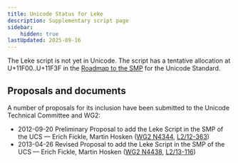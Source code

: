 ```yaml
---
title: Unicode Status for Leke
description: Supplementary script page
sidebar:
    hidden: true
lastUpdated: 2025-09-16
---
```


The Leke script is not yet in Unicode. The script has a tentative allocation at U+11F00..U+11F3F in the [Roadmap to the SMP](http://www.unicode.org/roadmaps/smp/) for the Unicode Standard.

## Proposals and documents

A number of proposals for its inclusion have been submitted to the Unicode Technical Committee and WG2:
- 2012-09-20 Preliminary Proposal to add the Leke Script in the SMP of the UCS — Erich Fickle, Martin Hosken ([WG2 N4344](https://www.unicode.org/wg2/docs/n4344.pdf), [L2/12-363](http://www.unicode.org/cgi-bin/GetMatchingDocs.pl?L2/12-363))
- 2013-04-26 Revised Proposal to add the Leke Script in the SMP of the UCS — Erich Fickle, Martin Hosken ([WG2 N4438](https://www.unicode.org/wg2/docs/n4438.pdf), [L2/13-116](http://www.unicode.org/cgi-bin/GetMatchingDocs.pl?L2/13-116))
